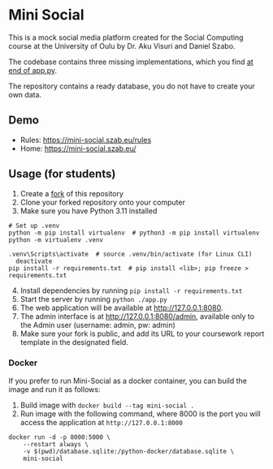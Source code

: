 # Mini Social

This is a mock social media platform created for the Social Computing course at the University of Oulu by Dr. Aku Visuri and Daniel Szabo.

The codebase contains three missing implementations, which you find [at end of app.py](https://github.com/Crowd-Computing-Oulu/mini_social_exercise/blob/44117e36e609b52c3452226797a0fd3fb5ff5258/app.py#L886).

The repository contains a ready database, you do not have to create your own data.

## Demo

- Rules: https://mini-social.szab.eu/rules
- Home: https://mini-social.szab.eu/

## Usage (for students)

1. Create a [fork](https://docs.github.com/en/pull-requests/collaborating-with-pull-requests/working-with-forks/fork-a-repo) of this repository
2. Clone your forked repository onto your computer
3. Make sure you have Python 3.11 installed

```shell
# Set up .venv
python -m pip install virtualenv  # python3 -m pip install virtualenv
python -m virtualenv .venv

.venv\Scripts\activate  # source .venv/bin/activate (for Linux CLI)
  deactivate
pip install -r requirements.txt  # pip install <lib>; pip freeze > requirements.txt
```

4. Install dependencies by running `pip install -r requirements.txt`
5. Start the server by running `python ./app.py`
6. The web application will be available at http://127.0.0.1:8080.
7. The admin interface is at http://127.0.0.1:8080/admin, available only to the Admin user (username: admin, pw: admin)
8. Make sure your fork is public, and add its URL to your coursework report template in the designated field.

### Docker

If you prefer to run Mini-Social as a docker container, you can build the image and run it as follows:

1. Build image with `docker build --tag mini-social .`
2. Run image with the following command, where 8000 is the port you will access the application at `http://127.0.0.1:8000`

```
docker run -d -p 8000:5000 \
    --restart always \
    -v $(pwd)/database.sqlite:/python-docker/database.sqlite \
    mini-social
```
